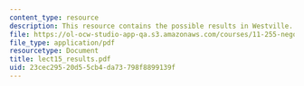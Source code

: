 ```yaml
---
content_type: resource
description: This resource contains the possible results in Westville.
file: https://ol-ocw-studio-app-qa.s3.amazonaws.com/courses/11-255-negotiation-and-dispute-resolution-in-the-public-sector-spring-2005/23cec29520d55cb4da73798f8899139f_lect15_results.pdf
file_type: application/pdf
resourcetype: Document
title: lect15_results.pdf
uid: 23cec295-20d5-5cb4-da73-798f8899139f
---
```

